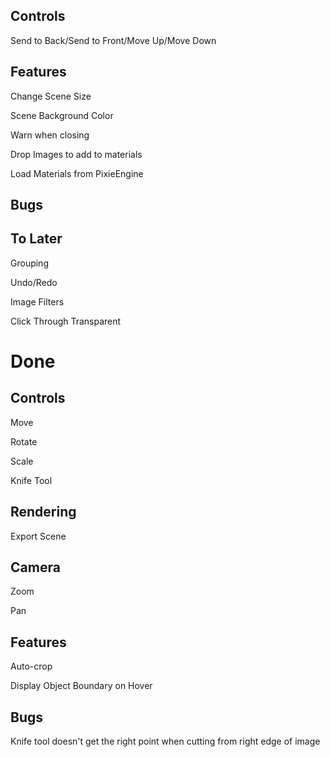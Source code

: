 Controls
--------

Send to Back/Send to Front/Move Up/Move Down

Features
--------

Change Scene Size

Scene Background Color

Warn when closing

Drop Images to add to materials

Load Materials from PixieEngine

Bugs
----

To Later
--------

Grouping

Undo/Redo

Image Filters

Click Through Transparent

Done
====

Controls
--------

Move

Rotate

Scale

Knife Tool


Rendering
---------

Export Scene


Camera
------

Zoom

Pan


Features
--------

Auto-crop

Display Object Boundary on Hover

Bugs
----

Knife tool doesn't get the right point when cutting from right edge of image

